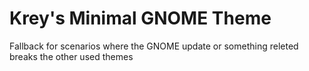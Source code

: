 # Krey's Minimal GNOME Theme

Fallback for scenarios where the GNOME update or something releted breaks the other used themes
